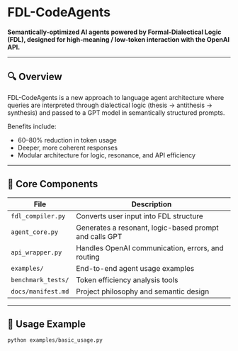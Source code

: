 # FDL-CodeAgents

**Semantically-optimized AI agents powered by Formal-Dialectical Logic (FDL), designed for high-meaning / low-token interaction with the OpenAI API.**

---

## 🔍 Overview

FDL-CodeAgents is a new approach to language agent architecture where queries are interpreted through dialectical logic (thesis → antithesis → synthesis) and passed to a GPT model in semantically structured prompts.

Benefits include:

- 60–80% reduction in token usage
- Deeper, more coherent responses
- Modular architecture for logic, resonance, and API efficiency

---

## 🧠 Core Components

| File | Description |
|------|-------------|
| `fdl_compiler.py` | Converts user input into FDL structure |
| `agent_core.py` | Generates a resonant, logic-based prompt and calls GPT |
| `api_wrapper.py` | Handles OpenAI communication, errors, and routing |
| `examples/` | End-to-end agent usage examples |
| `benchmark_tests/` | Token efficiency analysis tools |
| `docs/manifest.md` | Project philosophy and semantic design |

---

## 🚀 Usage Example

```bash
python examples/basic_usage.py
